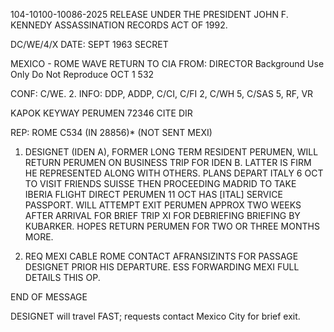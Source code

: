 104-10100-10086-2025 RELEASE UNDER THE PRESIDENT JOHN F. KENNEDY ASSASSINATION RECORDS ACT OF 1992.

DC/WE/4/X
DATE: SEPT 1963
SECRET

MEXICO - ROME WAVE
RETURN TO CIA
FROM: DIRECTOR
Background Use Only
Do Not Reproduce
OCT 1 532

CONF: C/WE. 2.
INFO: DDP, ADDP, C/CI, C/FI 2, C/WH 5, C/SAS 5, RF, VR

KAPOK KEYWAY PERUMEN 72346
CITE DIR

REP: ROME C534 (IN 28856)* (NOT SENT MEXI)

1. DESIGNET (IDEN A), FORMER LONG TERM RESIDENT PERUMEN, WILL RETURN PERUMEN ON BUSINESS TRIP FOR IDEN B. LATTER IS FIRM HE REPRESENTED ALONG WITH OTHERS. PLANS DEPART ITALY 6 OCT TO VISIT FRIENDS SUISSE THEN PROCEEDING MADRID TO TAKE IBERIA FLIGHT DIRECT PERUMEN 11 OCT HAS [ITAL] SERVICE PASSPORT. WILL ATTEMPT EXIT PERUMEN APPROX TWO WEEKS AFTER ARRIVAL FOR BRIEF TRIP XI FOR DEBRIEFING BRIEFING BY KUBARKER. HOPES RETURN PERUMEN FOR TWO OR THREE MONTHS MORE.

2. REQ MEXI CABLE ROME CONTACT AFRANSIZINTS FOR PASSAGE DESIGNET PRIOR HIS DEPARTURE. ESS FORWARDING MEXI FULL DETAILS THIS OP.

END OF MESSAGE

DESIGNET will travel FAST; requests contact Mexico City for brief exit.
